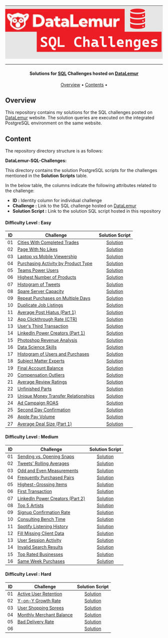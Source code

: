 ![Project Logo](https://github.com/Ereh11/DateLemur-SQL-Interview-Questions/blob/main/Resources/datalemurcover.jpg)

---

<h4 align="center">Solutions for <a href="" target="_blank">SQL</a> Challenges hosted on <a href="https://datalemur.com?referralCode=hRH4ho3l" target="_blank">DataLemur</a> </h4>

<p align="center">
  <a href="#overview">Overview</a> •
  <a href="#content">Contents</a> •
</p>

## Overview

This repository contains my solutions for the SQL challenges posted on [DataLemur](https://datalemur.com/sql-interview-questions) website. The solution queries are executed on the integrated PostgreSQL environment on the same website.


## Content

The repository directory structure is as follows:

**DataLemur-SQL-Challenges:**

This directory contains the solution PostgreSQL scripts for the challenges mentioned in the **Solution Scripts** table.


In the below table, the columns indicate the following attributes related to the challenge:

- **ID :** Identity column for individual challenge
- **Challenge :** Link to the SQL challenge hosted on [DataLemur](https://datalemur.com/sql-interview-questions)
- **Solution Script :** Link to the solution SQL script hosted in this repository

#### Difficulty Level : Easy

| ID | Challenge | Solution Script |
|:------:|------------|:---------:|
| 01 | [Cities With Completed Trades](https://datalemur.com/questions/completed-trades) | [Solution](https://github.com/Ereh11/DateLemur-SQL-Interview-Questions/blob/main/DataLemur-SQL-Challenges/Easy/Data%20Science%20Skills.sql)
| 02 | [Page With No Likes](https://datalemur.com/questions/sql-page-with-no-likes) | [Solution](01_SCRIPTS/Easy/02_easy_facebook_page_with_no_likes.sql)
| 03 | [Laptop vs Mobile Viewership](https://datalemur.com/questions/laptop-mobile-viewership) | [Solution](01_SCRIPTS/Easy/03_easy_nyt_laptop_vs_mobile_viewership.sql)
| 04 | [Purchasing Activity by Product Type](https://datalemur.com/questions/sql-purchasing-activity) | [Solution](01_SCRIPTS/Easy/04_easy_amazon_purchasing_activity_by_product_type.sql)
| 05 | [Teams Power Users](https://datalemur.com/questions/teams-power-users) | [Solution](01_SCRIPTS/Easy/05_easy_microsoft_teams_power_users.sql)
| 06 | [Highest Number of Products](https://datalemur.com/questions/sql-highest-products) | [Solution](01_SCRIPTS/Easy/06_easy_ebay_highest_number_of_products.sql)
| 07 | [Histogram of Tweets](https://datalemur.com/questions/sql-histogram-tweets) | [Solution](01_SCRIPTS/Easy/07_easy_twitter_histogram_of_tweets.sql)
| 08 | [Spare Server Capacity](https://datalemur.com/questions/sql-spare-server-capacity) | [Solution](01_SCRIPTS/Easy/08_easy_microsoft_spare_server_capacity.sql)
| 09 | [Repeat Purchases on Multiple Days](https://datalemur.com/questions/sql-repeat-purchases) | [Solution](01_SCRIPTS/Easy/09_easy_stitchfix_repeat_purchases_on_multiple_days.sql)
| 10 | [Duplicate Job Listings](https://datalemur.com/questions/duplicate-job-listings) | [Solution](01_SCRIPTS/Easy/10_easy_linkedin_duplicate_job_listings.sql)
| 11 | [Average Post Hiatus (Part 1)](https://datalemur.com/questions/sql-average-post-hiatus-1) | [Solution](01_SCRIPTS/Easy/11_easy_facebook_average_post_hiatus_part_1.sql)
| 12 | [App Clickthrough Rate (CTR)](https://datalemur.com/questions/sql-app-ctr) | [Solution](01_SCRIPTS/Easy/12_easy_facebook_app_clickthrough_rate_ctr_.sql)
| 13 | [User's Third Transaction](https://datalemur.com/questions/sql-third-transaction) | [Solution](01_SCRIPTS/Easy/13_easy_uber_users_third_transaction.sql)
| 14 | [LinkedIn Power Creators (Part 1)](https://datalemur.com/questions/linkedin-power-creators) | [Solution](01_SCRIPTS/Easy/14_easy_linkedin_linkedin_power_creators_part_1_.sql)
| 15 | [Photoshop Revenue Analysis](https://datalemur.com/questions/photoshop-revenue-analysis) | [Solution](01_SCRIPTS/Easy/15_easy_adobe_photoshop_revenue_analysis.sql)
| 16 | [Data Science Skills](https://datalemur.com/questions/matching-skills) | [Solution](https://github.com/Ereh11/DateLemur-SQL-Interview-Questions/blob/main/DataLemur-SQL-Challenges/Easy/Data%20Science%20Skills.sql)
| 17 | [Histogram of Users and Purchases](https://datalemur.com/questions/histogram-users-purchases) | [Solution](01_SCRIPTS/Easy/17_easy_walmart_histogram_of_users_and_purchases.sql)
| 18 | [Subject Matter Experts](https://datalemur.com/questions/subject-matter-experts) | [Solution](01_SCRIPTS/Easy/18_easy_accenture_subject_matter_experts.sql)
| 19 | [Final Account Balance](https://datalemur.com/questions/final-account-balance) | [Solution](01_SCRIPTS/Easy/19_easy_paypal_final_account_balance.sql)
| 20 | [Compensation Outliers](https://datalemur.com/questions/compensation-outliers) | [Solution](01_SCRIPTS/Easy/20_easy_accenture_compensation_outliers.sql)
| 21 | [Average Review Ratings](https://datalemur.com/questions/sql-avg-review-ratings) | [Solution](01_SCRIPTS/Easy/21_easy_amazon_average_review_ratings.sql)
| 22 | [Unfinished Parts](https://datalemur.com/questions/tesla-unfinished-parts) | [Solution](01_SCRIPTS/Easy/22_easy_tesla_unfinished_parts.sql)
| 23 | [Unique Money Transfer Relationships](https://datalemur.com/questions/money-transfer-relationships) | [Solution](01_SCRIPTS/Easy/23_easy_paypal_unique_money_transfer_relationships.sql)
| 24 | [Ad Campaign ROAS](https://datalemur.com/questions/ad-campaign-roas) | [Solution](01_SCRIPTS/Easy/24_easy_google_ad_campaign_roas.sql)
| 25 | [Second Day Confirmation](https://datalemur.com/questions/second-day-confirmation) | [Solution](01_SCRIPTS/Easy/25_easy_tiktok_second_day_confirmation.sql)
| 26 | [Apple Pay Volume](https://datalemur.com/questions/apple-pay-volume) | [Solution](01_SCRIPTS/Easy/26_easy_visa_apple_pay_volume.sql)
| 27 | [Average Deal Size (Part 1)](https://datalemur.com/questions/sql-average-deal-size) | [Solution](01_SCRIPTS/Easy/27_easy_salesforce_average_deal_size_part_1.sql)


#### Difficulty Level : Medium

| ID | Challenge | Solution Script |
|:------:|------------|:---------:|
| 01 | [Sending vs. Opening Snaps](https://datalemur.com/questions/time-spent-snaps) | [Solution](01_SCRIPTS/Medium/01_medium_snapchat_sending_vs_opening_snaps.sql)
| 02 | [Tweets' Rolling Averages](https://datalemur.com/questions/rolling-average-tweets) | [Solution](01_SCRIPTS/Medium/02_medium_twitter_tweets_rolling_averages.sql)
| 03 | [Odd and Even Measurements](https://datalemur.com/questions/odd-even-measurements) | [Solution](01_SCRIPTS/Medium/03_medium_google_odd_and_even_measurements.sql)
| 04 | [Frequently Purchased Pairs](https://datalemur.com/questions/frequently-purchased-pairs) | [Solution](01_SCRIPTS/Medium/04_medium_walmart_frequently_purchased_pairs.sql)
| 05 | [Highest-Grossing Items](https://datalemur.com/questions/sql-highest-grossing) | [Solution](01_SCRIPTS/Medium/05_medium_amazon_highest_grossing_items.sql)
| 06 | [First Transaction](https://datalemur.com/questions/sql-first-transaction) | [Solution](01_SCRIPTS/Medium/06_medium_etsy_first_transaction.sql)
| 07 | [LinkedIn Power Creators (Part 2)](https://datalemur.com/questions/linkedin-power-creators-part2) | [Solution](01_SCRIPTS/Medium/07_medium_linkedin_linkedin_power_creators_part_2_.sql)
| 08 | [Top 5 Artists](https://datalemur.com/questions/top-fans-rank) | [Solution](01_SCRIPTS/Medium/08_medium_spotify_top_5_artists.sql)
| 09 | [Signup Confirmation Rate](https://datalemur.com/questions/signup-confirmation-rate) | [Solution](01_SCRIPTS/Medium/09_medium_tiktok_signup_confirmation_rate.sql)
| 10 | [Consulting Bench Time](https://datalemur.com/questions/consulting-bench-time) | [Solution](01_SCRIPTS/Medium/10_medium_google_consulting_bench_time.sql)
| 11 | [Spotify Listening History](https://datalemur.com/questions/spotify-listening-history) | [Solution](01_SCRIPTS/Medium/11_medium_spotify_spotify_listening_history.sql)
| 12 | [Fill Missing Client Data](https://datalemur.com/questions/fill-missing-product) | [Solution](01_SCRIPTS/Medium/12_medium_accenture_fill_missing_client_data.sql)
| 13 | [User Session Activity](https://datalemur.com/questions/sql-session-activity) | [Solution](01_SCRIPTS/Medium/13_medium_twitter_user_session_activity.sql)
| 14 | [Invalid Search Results](https://datalemur.com/questions/invalid-search-pct) | [Solution](01_SCRIPTS/Medium/14_medium_google_invalid_search_results.sql)
| 15 | [Top Rated Businesses](https://datalemur.com/questions/sql-top-businesses) | [Solution](01_SCRIPTS/Medium/15_medium_yelp_top_rated_businesses.sql)
| 16 | [Same Week Purchases](https://datalemur.com/questions/same-week-purchases) | [Solution](01_SCRIPTS/Medium/16_medium_etsy_same_week_purchases.sql)

#### Difficulty Level : Hard

| ID | Challenge | Solution Script |
|:------:|------------|:---------:|
| 01 | [Active User Retention](https://datalemur.com/questions/user-retention) | [Solution](01_SCRIPTS/Hard/01_hard_facebook_active_user_retention.sql)
| 02 | [Y-on-Y Growth Rate](https://datalemur.com/questions/yoy-growth-rate) | [Solution](01_SCRIPTS/Hard/02_hard_wayfair_yoy_growth_rate.sql)
| 03 | [User Shopping Sprees](https://datalemur.com/questions/amazon-shopping-spree) | [Solution](01_SCRIPTS/Hard/03_hard_amazon_user_shopping_sprees.sql)
| 04 | [Monthly Merchant Balance](https://datalemur.com/questions/sql-monthly-merchant-balance) | [Solution](01_SCRIPTS/Hard/04_hard_visa_monthly_merchant_balance.sql)
| 05 | [Bad Delivery Rate](https://datalemur.com/questions/sql-bad-experience) | [Solution](01_SCRIPTS/Hard/05_hard_doordash_bad_delivery_rate.sql)
| 06 | []() | [Solution](01_SCRIPTS/Hard)

